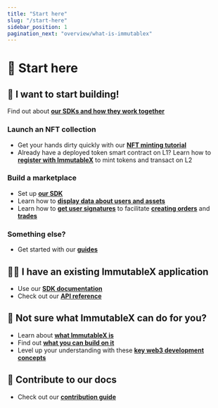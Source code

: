 ```yaml
---
title: "Start here"
slug: "/start-here"
sidebar_position: 1
pagination_next: "overview/what-is-immutablex"
---
```


# 📍 Start here

## 👷 I want to start building!

Find out about [**our SDKs and how they work together**](../sdks.mdx)

### Launch an NFT collection
* Get your hands dirty quickly with our [**NFT minting tutorial**](../tutorials/zero-to-hero-nft-minting.md)
* Already have a deployed token smart contract on L1? Learn how to [**register with ImmutableX**](../launch-collection/overview/index.md) to mint tokens and transact on L2

### Build a marketplace
* Set up [**our SDK**](../guides/basic-guides/install-initialize/index.md)
* Learn how to [**display data about users and assets**](../guides/basic-guides/get-data/index.md)
* Learn how to [**get user signatures**](../guides/basic-guides/generate-signers/index.md) to facilitate [**creating orders**](../guides/basic-guides/create-orders/index.md) and [**trades**](../guides/basic-guides/create-trades/index.md)

### Something else?
* Get started with our [**guides**](../guides/basic-guides/overview/index.md)

## 🧑‍💻 I have an existing ImmutableX application
* Use our [**SDK documentation**](../sdks.mdx)
* Check out our [**API reference**](../reference)

## 🤷 Not sure what ImmutableX can do for you?
* Learn about [**what ImmutableX is**](../overview/what-is-immutablex.md)
* Find out [**what you can build on it**](../overview/what-can-you-build.md)
* Level up your understanding with these [**key web3 development concepts**](../key-concepts/overview.md)

## 💁 Contribute to our docs
* Check out our [**contribution guide**](../contributing.md)